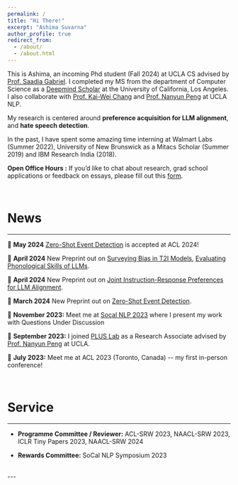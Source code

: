 ```yaml
---
permalink: /
title: "Hi There!"
excerpt: "Ashima Suvarna"
author_profile: true
redirect_from: 
  - /about/
  - /about.html
---
```


This is Ashima, an incoming Phd student (Fall 2024) at UCLA CS advised by [Prof. Saadia Gabriel](https://saadia-gabriel.github.io/). I completed my MS from the department of Computer Science as a [Deepmind Scholar](https://deepmind.google/about/education/) at the University of California, Los Angeles. I also collaborate with [Prof. Kai-Wei Chang](https://web.cs.ucla.edu/~kwchang/) and [Prof. Nanyun Peng](https://vnpeng.net/) at UCLA NLP. 

My research is centered around **preference acquisition for LLM alignment**, and **hate speech detection**.

In the past, I have spent some amazing time interning at Walmart Labs (Summer 2022), University of New Brunswick as a Mitacs Scholar (Summer 2019) and IBM Research India (2018).

**Open Office Hours :** If you’d like to chat about research, grad school applications or feedback on essays, please fill out this [form](https://forms.gle/RqpiK85fBZAQ6U4YA).
 
<br/>


News
======
---
🍄 **May 2024** [Zero-Shot Event Detection](https://arxiv.org/pdf/2403.02586) is accepted at ACL 2024!

🍄 **April 2024** New Preprint out on [Surveying Bias in T2I Models](https://arxiv.org/abs/2404.01030), [Evaluating Phonological Skills of LLMs](https://arxiv.org/abs/2404.02456).

🍄 **April 2024** New Preprint out on [Joint Instruction-Response Preferences for LLM Alignment](https://arxiv.org/abs/2404.00530).

🍄 **March 2024** New Preprint out on [Zero-Shot Event Detection](https://arxiv.org/pdf/2403.02586).

🍄 **November 2023:** Meet me at [Socal NLP 2023](https://socalnlp.github.io/symp23/index.html) where I present my work with Questions Under Discussion
  
🍄 **September 2023:** I joined [PLUS Lab](https://vnpeng.net/group/) as a Research Associate advised by [Prof. Nanyun Peng](https://vnpeng.net/) at UCLA.

🍄 **July 2023:** Meet me at ACL 2023 (Toronto, Canada) -- my first in-person conference!


<br/>

Service
======
---

- **Programme Committee / Reviewer:** ACL-SRW 2023, NAACL-SRW 2023, ICLR Tiny Papers 2023, NAACL-SRW 2024 <br/>

- **Rewards Committee:** SoCal NLP Symposium 2023 <br/>


<br/>
---
<br/>








<!-- For more info
======
- My publications can be found [here](/publications).
- My contact information can be found [here](/contact). -->


 

